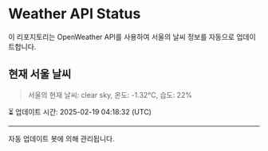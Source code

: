 
# Weather API Status

이 리포지토리는 OpenWeather API를 사용하여 서울의 날씨 정보를 자동으로 업데이트합니다.

## 현재 서울 날씨
> 서울의 현재 날씨: clear sky, 온도: -1.32°C, 습도: 22%

⏳ 업데이트 시간: 2025-02-19 04:18:32 (UTC)

---
자동 업데이트 봇에 의해 관리됩니다.
